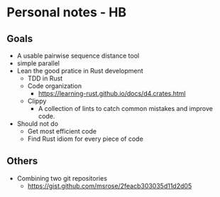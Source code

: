 # Personal notes - HB
## Goals
* A usable pairwise sequence distance tool
* simple parallel
* Lean the good pratice in Rust development
    * TDD in Rust
    * Code organization
        * https://learning-rust.github.io/docs/d4.crates.html
    * Clippy
        * A collection of lints to catch common mistakes and improve code.
* Should not do
    * Get most efficient code
    * Find Rust idiom for every piece of code

## Others
* Combining two git repositories
    * https://gist.github.com/msrose/2feacb303035d11d2d05
